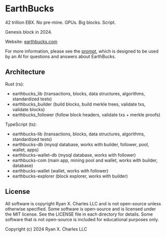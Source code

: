 # EarthBucks

42 trillion EBX. No pre-mine. GPUs. Big blocks. Script.

Genesis block in 2024.

Website: [earthbucks.com](https://earthbucks.com)

For more information, please see the [prompt](./docs/prompt.md), which is
designed to be used by an AI for questions and answers about EarthBucks.

## Architecture

Rust (rs):

- earthbucks_lib (transactions, blocks, data structures, algorithms, standardized tests)
- earthbucks_builder (build blocks, build merkle trees, validate txs, validate blocks)
- earthbucks_follower (follow block headers, validate txs + merkle proofs)

TypeScript (ts):

- earthbucks-lib (transactions, blocks, data structures, algorithms, standardized tests)
- earthbucks-db (mysql database, works with builder, follower, pool, wallet, apps)
- earthbucks-wallet-db (mysql database, works with follower)
- earthbucks-com (main app, mining pool and wallet, works with builder, database)
- earthbucks-wallet (wallet, works with follower)
- earthbucks-explorer (block explorer, works with builder)

## License

All software is copyright Ryan X. Charles LLC and is not open-source unless
otherwise specified. Some software is open-source and is licensed under the MIT
license. See the LICENSE file in each directory for details. Some software that
is not open-source is included for educational purposes only.

Copyright (c) 2024 Ryan X. Charles LLC
